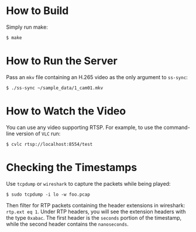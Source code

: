 # How to Build

Simply run make:

    $ make

# How to Run the Server

Pass an `mkv` file containing an H.265 video as the only argument to
`ss-sync`:

    $ ./ss-sync ~/sample_data/1_cam01.mkv

# How to Watch the Video

You can use any video supporting RTSP. For example, to use the
command-line version of `VLC` run:

    $ cvlc rtsp://localhost:8554/test

# Checking the Timestamps

Use `tcpdump` or `wireshark` to capture the packets while being
played:

    $ sudo tcpdump -i lo -w foo.pcap

Then filter for RTP packets containing the header extensions in
wireshark: `rtp.ext eq 1`. Under RTP headers, you will see the
extension headers with the type `0xabac`. The first header is the
`seconds` portion of the timestamp, while the second header contains
the `nanoseconds`.
